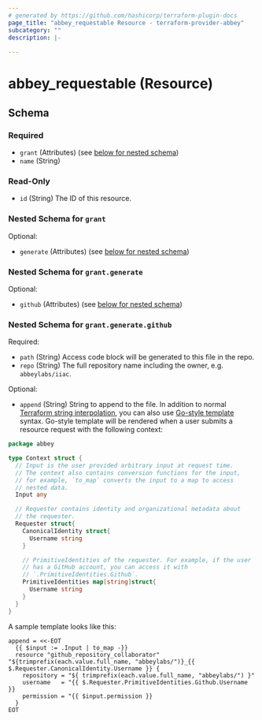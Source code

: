 ```yaml
---
# generated by https://github.com/hashicorp/terraform-plugin-docs
page_title: "abbey_requestable Resource - terraform-provider-abbey"
subcategory: ""
description: |-
  
---
```


# abbey_requestable (Resource)





<!-- schema generated by tfplugindocs -->
## Schema

### Required

- `grant` (Attributes) (see [below for nested schema](#nestedatt--grant))
- `name` (String)

### Read-Only

- `id` (String) The ID of this resource.

<a id="nestedatt--grant"></a>
### Nested Schema for `grant`

Optional:

- `generate` (Attributes) (see [below for nested schema](#nestedatt--grant--generate))

<a id="nestedatt--grant--generate"></a>
### Nested Schema for `grant.generate`

Optional:

- `github` (Attributes) (see [below for nested schema](#nestedatt--grant--generate--github))

<a id="nestedatt--grant--generate--github"></a>
### Nested Schema for `grant.generate.github`

Required:

- `path` (String) Access code block will be generated to this file in the repo.
- `repo` (String) The full repository name including the owner, e.g. `abbeylabs/iiac`.

Optional:

- `append` (String) String to append to the file.
In addition to normal [Terraform string interpolation][1],
you can also use [Go-style template][1] syntax. 
Go-style template will be rendered when a user submits a resource
request with the following context:

```go
package abbey

type Context struct {
  // Input is the user provided arbitrary input at request time.
  // The context also contains conversion functions for the input,
  // for example, `to_map` converts the input to a map to access
  // nested data.
  Input any

  // Requester contains identity and organizational metadata about
  // the requester.
  Requester struct{
    CanonicalIdentity struct{
      Username string
    }

    // PrimitiveIdentities of the requester. For example, if the user
    // has a GitHub account, you can access it with
    // `.PrimitiveIdentities.Github`.
    PrimitiveIdentities map[string]struct{
      Username string
    }
  }
}
```

A sample template looks like this:

```
append = <<-EOT
  {{ $input := .Input | to_map -}}
  resource "github_repository_collaborator" "${trimprefix(each.value.full_name, "abbeylabs/")}_{{ $.Requester.CanonicalIdentity.Username }} {
    repository = "${ trimprefix(each.value.full_name, "abbeylabs/") }"
    username   = "{{ $.Requester.PrimitiveIdentities.Github.Username }}
    permission = "{{ $input.permission }}
  }
EOT
```

[1]: https://developer.hashicorp.com/terraform/language/expressions/strings#string-templates
[2]: https://pkg.go.dev/text/template


